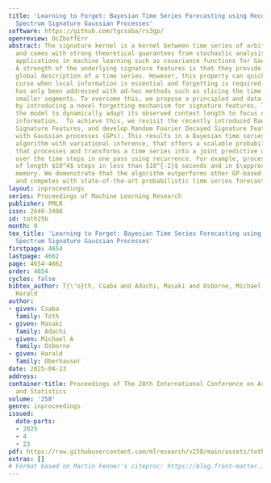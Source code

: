 ```yaml
---
title: 'Learning to Forget: Bayesian Time Series Forecasting using Recurrent Sparse
  Spectrum Signature Gaussian Processes'
software: https://github.com/tgcsaba/rs3gp/
openreview: OcZboffErr
abstract: The signature kernel is a kernel between time series of arbitrary length
  and comes with strong theoretical guarantees from stochastic analysis. It has found
  applications in machine learning such as covariance functions for Gaussian processes.
  A strength of the underlying signature features is that they provide a structured
  global description of a time series. However, this property can quickly become a
  curse when local information is essential and forgetting is required; so far this
  has only been addressed with ad-hoc methods such as slicing the time series into
  smaller segments. To overcome this, we propose a principled and data-driven approach
  by introducing a novel forgetting mechanism for signature features. This allows
  the model to dynamically adapt its observed context length to focus on more recent
  information.  To achieve this, we revisit the recently introduced Random Fourier
  Signature Features, and develop Random Fourier Decayed Signature Features (RFDSF)
  with Gaussian processes (GPs). This results in a Bayesian time series forecasting
  algorithm with variational inference, that offers a scalable probabilistic algorithm
  that processes and transforms a time series into a joint predictive distribution
  over the time steps in one pass using recurrence. For example, processing a sequence
  of length $10^4$ steps in less than $10^{-2}$ seconds and in $\approx$ 1GB of GPU
  memory. We demonstrate that the algorithm outperforms other GP-based alternatives
  and competes with state-of-the-art probabilistic time series forecasting algorithms.
layout: inproceedings
series: Proceedings of Machine Learning Research
publisher: PMLR
issn: 2640-3498
id: toth25b
month: 0
tex_title: 'Learning to Forget: Bayesian Time Series Forecasting using Recurrent Sparse
  Spectrum Signature Gaussian Processes'
firstpage: 4654
lastpage: 4662
page: 4654-4662
order: 4654
cycles: false
bibtex_author: T{\'o}th, Csaba and Adachi, Masaki and Osborne, Michael A and Oberhauser,
  Harald
author:
- given: Csaba
  family: Tóth
- given: Masaki
  family: Adachi
- given: Michael A
  family: Osborne
- given: Harald
  family: Oberhauser
date: 2025-04-23
address:
container-title: Proceedings of The 28th International Conference on Artificial Intelligence
  and Statistics
volume: '258'
genre: inproceedings
issued:
  date-parts:
  - 2025
  - 4
  - 23
pdf: https://raw.githubusercontent.com/mlresearch/v258/main/assets/toth25b/toth25b.pdf
extras: []
# Format based on Martin Fenner's citeproc: https://blog.front-matter.io/posts/citeproc-yaml-for-bibliographies/
---
```

